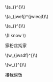 

\\(a_{}^{}\\) 

\\(a_{jwefj}^{jwieojf}\\) 

\\(a_{}^{}\\) 



\\(I know \\)


家粉丝扽家

\\(w_{jwsdf}^{}\\) 


\\(w_{}^{}\\) 

接我诶饭

